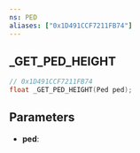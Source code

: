 ```yaml
---
ns: PED
aliases: ["0x1D491CCF7211FB74"]
---
```

## _GET_PED_HEIGHT

```c
// 0x1D491CCF7211FB74
float _GET_PED_HEIGHT(Ped ped);
```

## Parameters
* **ped**:
